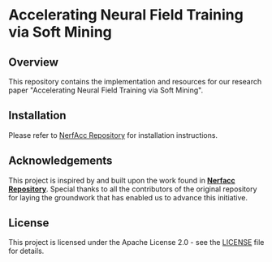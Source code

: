 # Accelerating Neural Field Training via Soft Mining

## Overview
This repository contains the implementation and resources for our research paper "Accelerating Neural Field Training via Soft Mining". 

## Installation

Please refer to [NerfAcc Repository](https://github.com/KAIR-BAIR/nerfacc) for installation instructions.

## Acknowledgements

This project is inspired by and built upon the work found in [**Nerfacc Repository**](https://github.com/KAIR-BAIR/nerfacc). Special thanks to all the contributors of the original repository for laying the groundwork that has enabled us to advance this initiative.

## License

This project is licensed under the Apache License 2.0 - see the [LICENSE](LICENSE) file for details.


